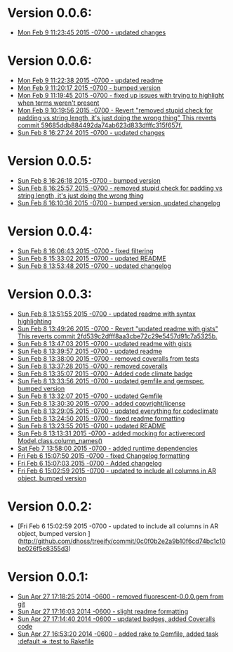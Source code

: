 # Version 0.0.6:
  * [Mon Feb 9 11:23:45 2015 -0700 - updated changes
](http://github.com/dhoss/treeify/commit/c12379ec89c8a2b2a8b75453cb64c695df9247a7)
# Version 0.0.6:
  * [Mon Feb 9 11:22:38 2015 -0700 - updated readme
](http://github.com/dhoss/treeify/commit/64247241fa24dbd143ff3d9675ba1a6a41f9afec)
  * [Mon Feb 9 11:20:17 2015 -0700 - bumped version
](http://github.com/dhoss/treeify/commit/daf54118f213b3013eb7782775d952f7b72af935)
  * [Mon Feb 9 11:19:45 2015 -0700 - fixed up issues with trying to highlight when terms weren't present
](http://github.com/dhoss/treeify/commit/89618f821b9433b5f28b923dd910f459e65d00f3)
  * [Mon Feb 9 10:19:56 2015 -0700 - Revert "removed stupid check for padding vs string length, it's just doing the wrong thing"
This reverts commit 59685ddb884492da74ab623d833dfffc315f657f.
](http://github.com/dhoss/treeify/commit/cc412347e9da686aac98e8ed4d314dbd90c460c6)
  * [Sun Feb 8 16:27:24 2015 -0700 - updated changes
](http://github.com/dhoss/treeify/commit/7dca1aa7af2b58bacd035c335601985e6e4d1fa9)

# Version 0.0.5:
  * [Sun Feb 8 16:26:18 2015 -0700 - bumped version
](http://github.com/dhoss/treeify/commit/ad20eae19b836ab3afa38738efade2e9662acc37)
  * [Sun Feb 8 16:25:57 2015 -0700 - removed stupid check for padding vs string length, it's just doing the wrong thing
](http://github.com/dhoss/treeify/commit/59685ddb884492da74ab623d833dfffc315f657f)
  * [Sun Feb 8 16:10:36 2015 -0700 - bumped version, updated changelog
](http://github.com/dhoss/treeify/commit/456a1d9d367496c43cb1d4773fe2b4f2e32ac336)

# Version 0.0.4:
  * [Sun Feb 8 16:06:43 2015 -0700 - fixed filtering
](http://github.com/dhoss/treeify/commit/5ab6c6454b074e18382245bcacd2f2dd041c1b52)
  * [Sun Feb 8 15:33:02 2015 -0700 - updated README
](http://github.com/dhoss/treeify/commit/a0b76d8f4f71e5b4112d3cb13e68d6209e00f60a)
  * [Sun Feb 8 13:53:48 2015 -0700 - updated changelog
](http://github.com/dhoss/treeify/commit/7764c537211d80651136c751d75020cd0ab1eb62)

# Version 0.0.3:
  * [Sun Feb 8 13:51:55 2015 -0700 - updated readme with syntax highlighting
](http://github.com/dhoss/treeify/commit/3ead968fcf740de74fb5555be9fdd24a2e9d752b)
  * [Sun Feb 8 13:49:26 2015 -0700 - Revert "updated readme with gists"
This reverts commit 2fd539c2dfff8aa3cbe72c29e5457d91c7a5325b.
](http://github.com/dhoss/treeify/commit/a794132fbda9998de6dfedc368699b3294880867)
  * [Sun Feb 8 13:47:03 2015 -0700 - updated readme with gists
](http://github.com/dhoss/treeify/commit/2fd539c2dfff8aa3cbe72c29e5457d91c7a5325b)
  * [Sun Feb 8 13:39:57 2015 -0700 - updated readme
](http://github.com/dhoss/treeify/commit/ef5c09bcd73134aa7825d2ea754b188b679c0764)
  * [Sun Feb 8 13:38:00 2015 -0700 - removed coveralls from tests
](http://github.com/dhoss/treeify/commit/d5461384faa184f97cef7e3e1a3950839af38e68)
  * [Sun Feb 8 13:37:28 2015 -0700 - removed coveralls
](http://github.com/dhoss/treeify/commit/6e5517d12f86e840811b89971ffef37f1b4e105a)
  * [Sun Feb 8 13:35:07 2015 -0700 - Added code climate badge
](http://github.com/dhoss/treeify/commit/db74e5e6495977d08ff9bae895dcd61b4ce3eea1)
  * [Sun Feb 8 13:33:56 2015 -0700 - updated gemfile and gemspec, bumped version
](http://github.com/dhoss/treeify/commit/5a1cfb97c060a5f59ced6157d413b1bc8048bb9e)
  * [Sun Feb 8 13:32:07 2015 -0700 - updated Gemfile
](http://github.com/dhoss/treeify/commit/433515134eacc821887623f0324930297d94cc93)
  * [Sun Feb 8 13:30:30 2015 -0700 - added copyright/license
](http://github.com/dhoss/treeify/commit/85e40476ab9490342a806529eb4b796e16379804)
  * [Sun Feb 8 13:29:05 2015 -0700 - updated everything for codeclimate
](http://github.com/dhoss/treeify/commit/dc1d3ec351536e78f8840cbe654f7cfb3a6032bd)
  * [Sun Feb 8 13:24:50 2015 -0700 - fixed readme formatting
](http://github.com/dhoss/treeify/commit/9cb08202e00817b56053e26e56c4e79c554a475f)
  * [Sun Feb 8 13:23:55 2015 -0700 - updated README
](http://github.com/dhoss/treeify/commit/e3b712b50e0636adecd00037e11eaf0fca049169)
  * [Sun Feb 8 13:13:31 2015 -0700 - added mocking for activerecord Model.class.column_names()
](http://github.com/dhoss/treeify/commit/4956de7c0d535daa912d6b5355be73cd6459e5ea)
  * [Sat Feb 7 13:58:00 2015 -0700 - added runtime dependencies
](http://github.com/dhoss/treeify/commit/ccff6b5af912956f7756b2cb8c9fefa29a0a8c29)
  * [Fri Feb 6 15:07:50 2015 -0700 - fixed Changelog formatting
](http://github.com/dhoss/treeify/commit/4432c7a09e237735029d95a93c7e366fbcfe7591)
  * [Fri Feb 6 15:07:03 2015 -0700 - Added changelog
](http://github.com/dhoss/treeify/commit/5b700bca8d955d0206cf1711e4b9e2215ecf3a23)
  * [Fri Feb 6 15:02:59 2015 -0700 - updated to include all columns in AR object, bumped version
](http://github.com/dhoss/treeify/commit/0c0f0b2e2a9b10f6cd74bc1c10be026f5e8355d3)
# Version 0.0.2:

  * [Fri Feb 6 15:02:59 2015 -0700 - updated to include all columns in AR object, bumped version
]
(http://github.com/dhoss/treeify/commit/0c0f0b2e2a9b10f6cd74bc1c10be026f5e8355d3)

# Version 0.0.1:

  * [Sun Apr 27 17:18:25 2014 -0600 - removed fluorescent-0.0.0.gem from git
](http://github.com/dhoss/treeify/commit/07b05984030bdc5190708948841b6b6d2a34706e)
  * [Sun Apr 27 17:16:03 2014 -0600 - slight readme formatting
](http://github.com/dhoss/treeify/commit/7da2e26fb2774c8b3ab521a2e1cdf3dc679f6264)
  * [Sun Apr 27 17:14:40 2014 -0600 - updated badges, added Coveralls code
](http://github.com/dhoss/treeify/commit/598f4c847275efab8b513cd74022c24120f93a13)
  * [Sun Apr 27 16:53:20 2014 -0600 - added rake to Gemfile, added task :default => :test to Rakefile
](http://github.com/dhoss/treeify/commit/94b73adcdba01b2d391882d179c5fac067f2c0de)
